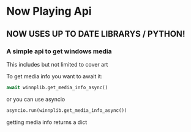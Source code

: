 # Now Playing Api

## NOW USES UP TO DATE LIBRARYS / PYTHON!

### A simple api to get windows media
This includes but not limited to cover art

To get media info you want to await it:
```python
await winnplib.get_media_info_async()
```
or you can use asyncio
```python
asyncio.run(winnplib.get_media_info_async())
```

getting media info returns a dict